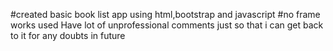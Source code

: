 #created basic book list app using html,bootstrap and javascript
#no frame works used
 Have lot of unprofessional comments just so that i can get back to it for any doubts in future
